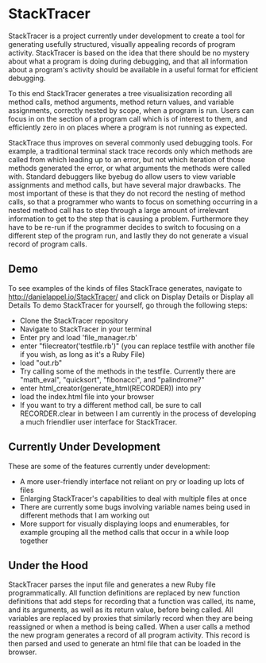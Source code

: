 # StackTracer
StackTracer is a project currently under development to create a tool for generating usefully structured, visually appealing
records of program activity. StackTracer is based on the idea that there should be no mystery about what a program is doing during debugging,
and that all information about a program's activity should be available in a useful format for efficient debugging.

To this end StackTracer generates a tree visualisization recording all method calls, method arguments, method return values, and
variable assignments, correctly nested by scope, when a program is run. Users can focus in on the section of a program call which
is of interest to them, and efficiently zero in on places where a program is not running as expected.

StackTrace thus improves on several commonly used debugging tools. For example, a traditional terminal stack trace records only which
methods are called from which leading up to an error, but not which iteration of those methods generated the error, or what arguments
the methods were called with. Standard debuggers like byebug do allow users to view variable assignments and method calls, but have several
major drawbacks. The most important of these is that they do not record the nesting of method calls, so that a programmer who wants to focus
on something occurring in a nested method call has to step through a large amount of irrelevant information to get to the step
that is causing a problem. Furthermore they have to be re-run if the programmer decides to switch to focusing on a different step
of the program run, and lastly they do not generate a visual record of program calls.

## Demo
To see examples of the kinds of files StackTrace generates, navigate to http://danielappel.io/StackTracer/ and click on Display Details or Display all Details
To demo StackTracer for yourself, go through the following steps:
* Clone the StackTracer repository
* Navigate to StackTracer in your terminal
* Enter pry and load 'file_manager.rb'
* enter "filecreator('testfile.rb')" (you can replace testfile with another file if you wish, as long as it's a Ruby File)
* load "out.rb"
* Try calling some of the methods in the testfile. Currently there are "math_eval", "quicksort", "fibonacci", and "palindrome?"
* enter html_creator(generate_html(RECORDER)) into pry
* load the index.html file into your browser
* If you want to try a different method call, be sure to call RECORDER.clear in between
I am currently in the process of developing a much friendlier user interface for StackTracer.

## Currently Under Development
These are some of the features currently under development:
* A more user-friendly interface not reliant on pry or loading up lots of files
* Enlarging StackTracer's capabilities to deal with multiple files at once
* There are currently some bugs involving variable names being used in different methods that I am working out
* More support for visually displaying loops and enumerables, for example grouping all the method calls that occur in a while loop together

## Under the Hood
StackTracer parses the input file and generates a new Ruby file programmatically. All function definitions are replaced by new function definitions that add steps for recording that a function was called, its name, and its arguments, as well as its return value, before being called. All variables are replaced by proxies that similarly record when they are being reassigned or when a method is being called. When a user calls a method the new program generates a record of all program activity. This record is then parsed and used to generate an html file that can be loaded in the browser.


